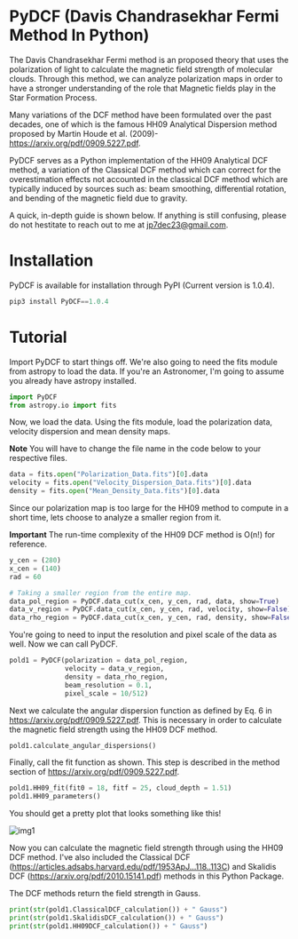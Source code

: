 # PyDCF (Davis Chandrasekhar Fermi Method In Python)

The Davis Chandrasekhar Fermi method is an proposed theory that uses the polarization of light to calculate the magnetic field strength of molecular clouds. Through this method, we can analyze polarization maps in order to have a stronger understanding of the role that Magnetic fields play in the Star Formation Process. 

Many variations of the DCF method have been formulated over the past decades, one of which is the famous HH09 Analytical Dispersion method proposed by Martin Houde et al. (2009)- https://arxiv.org/pdf/0909.5227.pdf.

PyDCF serves as a Python implementation of the HH09 Analytical DCF method, a variation of the Classical DCF method which can correct for the overestimation effects not accounted in the classical DCF method which are typically induced by sources such as: beam smoothing, differential rotation, and bending of the magnetic field due to gravity.

A quick, in-depth guide is shown below. If anything is still confusing, please do not hestitate to reach out to me at jp7dec23@gmail.com. 

# Installation
PyDCF is available for installation through PyPI (Current version is 1.0.4).

```python
pip3 install PyDCF==1.0.4
```

# Tutorial
Import PyDCF to start things off. We're also going to need the fits module from astropy to load the data. If you're an Astronomer, I'm going to assume you already have astropy installed.

``` python
import PyDCF
from astropy.io import fits
```

Now, we load the data. Using the fits module, load the polarization data, velocity dispersion and mean density maps. 

**Note**
You will have to change the file name in the code below to your respective files.

```python
data = fits.open("Polarization_Data.fits")[0].data
velocity = fits.open("Velocity_Dispersion_Data.fits")[0].data
density = fits.open("Mean_Density_Data.fits")[0].data
```

Since our polarization map is too large for the HH09 method to compute in a short time, lets choose to analyze a smaller region from it.

**Important**
The run-time complexity of the HH09 DCF method is O(n!) for reference.


```python
y_cen = (280)
x_cen = (140)
rad = 60

# Taking a smaller region from the entire map.
data_pol_region = PyDCF.data_cut(x_cen, y_cen, rad, data, show=True)
data_v_region = PyDCF.data_cut(x_cen, y_cen, rad, velocity, show=False)
data_rho_region = PyDCF.data_cut(x_cen, y_cen, rad, density, show=False)
```

You're going to need to input the resolution and pixel scale of the data as well. Now we can call PyDCF.

```python
pold1 = PyDCF(polarization = data_pol_region,
              velocity = data_v_region,
              density = data_rho_region,
              beam_resolution = 0.1,
              pixel_scale = 10/512)
```

Next we calculate the angular dispersion function as defined by Eq. 6 in https://arxiv.org/pdf/0909.5227.pdf. This is necessary in order to calculate the magnetic field strength using the HH09 DCF method.

```python
pold1.calculate_angular_dispersions()
```

Finally, call the fit function as shown. This step is described in the method section of https://arxiv.org/pdf/0909.5227.pdf.
```python
pold1.HH09_fit(fit0 = 18, fitf = 25, cloud_depth = 1.51)
pold1.HH09_parameters()
```

You should get a pretty plot that looks something like this! 

![img1](https://user-images.githubusercontent.com/28542017/160524270-76b4520f-93c2-4f4e-8b82-07a919a35346.png)


Now you can calculate the magnetic field strength through using the HH09 DCF method. I've also included the Classical DCF (https://articles.adsabs.harvard.edu/pdf/1953ApJ...118..113C) and Skalidis DCF (https://arxiv.org/pdf/2010.15141.pdf) methods in this Python Package.

The DCF methods return the field strength in Gauss.

```python
print(str(pold1.ClassicalDCF_calculation()) + " Gauss")
print(str(pold1.SkalidisDCF_calculation()) + " Gauss")
print(str(pold1.HH09DCF_calculation()) + " Gauss")
```


